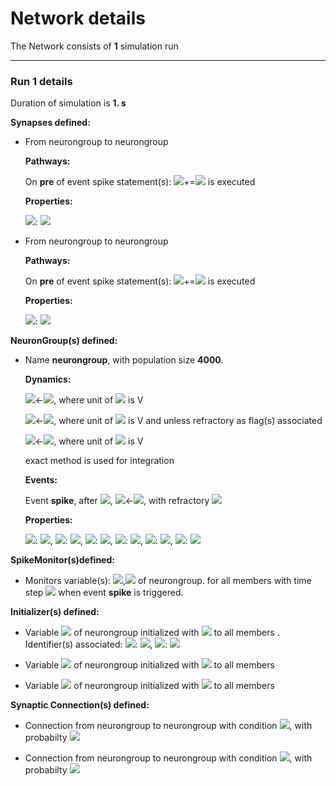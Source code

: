 # Network details
The Network consists of **1**                            simulation run
_______________________________________________________________________________
### Run 1 details
Duration of simulation is **1. s**

**Synapses defined:**
- 	From neurongroup to neurongroup

	**Pathways:**

	On **pre** of event spike statement(s): <img src="https://render.githubusercontent.com/render/math?math=gi">+=<img src="https://render.githubusercontent.com/render/math?math=wi"> is executed

	**Properties:**

	<img src="https://render.githubusercontent.com/render/math?math=wi">: <img src="https://render.githubusercontent.com/render/math?math=-9. mV">

- 	From neurongroup to neurongroup

	**Pathways:**

	On **pre** of event spike statement(s): <img src="https://render.githubusercontent.com/render/math?math=ge">+=<img src="https://render.githubusercontent.com/render/math?math=we"> is executed

	**Properties:**

	<img src="https://render.githubusercontent.com/render/math?math=we">: <img src="https://render.githubusercontent.com/render/math?math=1.62 mV">


**NeuronGroup(s) defined:**
- Name **neurongroup**, with                population size **4000**.

	**Dynamics:**

	<img src="https://render.githubusercontent.com/render/math?math=\frac{d}{d t} ge">&#8592;<img src="https://render.githubusercontent.com/render/math?math=- \frac{ge}{taue}">, where unit of <img src="https://render.githubusercontent.com/render/math?math=ge"> is V

	<img src="https://render.githubusercontent.com/render/math?math=\frac{d}{d t} v">&#8592;<img src="https://render.githubusercontent.com/render/math?math=\frac{El + ge + gi - v}{taum}">, where unit of <img src="https://render.githubusercontent.com/render/math?math=v"> is V and unless refractory as flag(s) associated

	<img src="https://render.githubusercontent.com/render/math?math=\frac{d}{d t} gi">&#8592;<img src="https://render.githubusercontent.com/render/math?math=- \frac{gi}{taui}">, where unit of <img src="https://render.githubusercontent.com/render/math?math=gi"> is V

	exact method is used for integration

	**Events:**

	Event **spike**, after <img src="https://render.githubusercontent.com/render/math?math=v \gt Vt">, <img src="https://render.githubusercontent.com/render/math?math=v">&#8592;<img src="https://render.githubusercontent.com/render/math?math=Vr">, with refractory <img src="https://render.githubusercontent.com/render/math?math=5. ms">

	**Properties:**

	<img src="https://render.githubusercontent.com/render/math?math=taum">: <img src="https://render.githubusercontent.com/render/math?math=20. ms">, <img src="https://render.githubusercontent.com/render/math?math=taui">: <img src="https://render.githubusercontent.com/render/math?math=10. ms">, <img src="https://render.githubusercontent.com/render/math?math=Vt">: <img src="https://render.githubusercontent.com/render/math?math=-50. mV">, <img src="https://render.githubusercontent.com/render/math?math=taue">: <img src="https://render.githubusercontent.com/render/math?math=5. ms">, <img src="https://render.githubusercontent.com/render/math?math=El">: <img src="https://render.githubusercontent.com/render/math?math=-49. mV">, <img src="https://render.githubusercontent.com/render/math?math=Vr">: <img src="https://render.githubusercontent.com/render/math?math=-60. mV">


**SpikeMonitor(s)defined:**
- 	Monitors variable(s): <img src="https://render.githubusercontent.com/render/math?math=t">,<img src="https://render.githubusercontent.com/render/math?math=i"> of neurongroup. for all members with time step <img src="https://render.githubusercontent.com/render/math?math=100. us"> when event **spike** is triggered.


**Initializer(s) defined:**
- Variable <img src="https://render.githubusercontent.com/render/math?math=v"> of neurongroup initialized with <img src="https://render.githubusercontent.com/render/math?math=Vr + \left(- Vr + Vt\right).{rand}{\left(- \right)}"> to all members . Identifier(s) associated: 	<img src="https://render.githubusercontent.com/render/math?math=Vt">: <img src="https://render.githubusercontent.com/render/math?math=-50. mV">, <img src="https://render.githubusercontent.com/render/math?math=Vr">: <img src="https://render.githubusercontent.com/render/math?math=-60. mV">



- Variable <img src="https://render.githubusercontent.com/render/math?math=ge"> of neurongroup initialized with <img src="https://render.githubusercontent.com/render/math?math=0. V"> to all members 

- Variable <img src="https://render.githubusercontent.com/render/math?math=gi"> of neurongroup initialized with <img src="https://render.githubusercontent.com/render/math?math=0. V"> to all members 


**Synaptic Connection(s) defined:**
- Connection from neurongroup to neurongroup with condition <img src="https://render.githubusercontent.com/render/math?math=i \lt 3200">, with probabilty <img src="https://render.githubusercontent.com/render/math?math=0.02">

- Connection from neurongroup to neurongroup with condition <img src="https://render.githubusercontent.com/render/math?math=i \geq 3200">, with probabilty <img src="https://render.githubusercontent.com/render/math?math=0.02">

